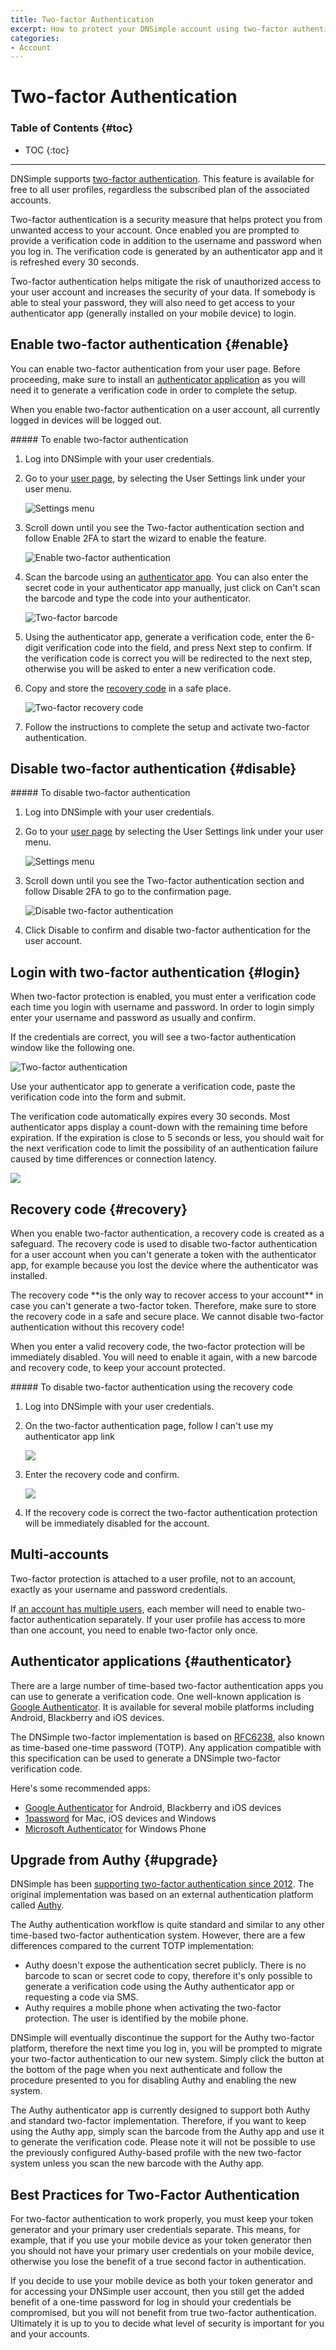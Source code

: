 ```yaml
---
title: Two-factor Authentication
excerpt: How to protect your DNSimple account using two-factor authentication.
categories:
- Account
---
```


# Two-factor Authentication

### Table of Contents {#toc}

* TOC
{:toc}

---

DNSimple supports [two-factor authentication](https://en.wikipedia.org/wiki/Two-factor_authentication). This feature is available for free to all user profiles, regardless the subscribed plan of the associated accounts.

Two-factor authentication is a security measure that helps protect you from unwanted access to your account. Once enabled you are prompted to provide a verification code in addition to the username and password when you log in. The verification code is generated by an authenticator app and it is refreshed every 30 seconds.

Two-factor authentication helps mitigate the risk of unauthorized access to your user account and increases the security of your data. If somebody is able to steal your password, they will also need to get access to your authenticator app (generally installed on your mobile device) to login.


## Enable two-factor authentication {#enable}

You can enable two-factor authentication from your user page. Before proceeding, make sure to install an [authenticator application](#authenticator) as you will need it to generate a verification code in order to complete the setup.

When you enable two-factor authentication on a user account, all currently logged in devices will be logged out.

<div class="section-steps" markdown="1">
##### To enable two-factor authentication

1.  Log into DNSimple with your user credentials.
1.  Go to your [user page](https://dnsimple.com/user), by selecting the <label>User Settings</label> link under your user menu.

    ![Settings menu](/files/access-user-settings.jpg)

1.  Scroll down until you see the <label>Two-factor authentication</label> section and follow <label>Enable 2FA</label> to start the wizard to enable the feature.

    ![Enable two-factor authentication](/files/user-2fa-enable-link.png)

1.  Scan the barcode using an [authenticator app](#authenticator). You can also enter the secret code in your authenticator app manually, just click on <label>Can't scan the barcode</label> and type the code into your authenticator.

    ![Two-factor barcode](/files/2fa-barcode.png)

1.  Using the authenticator app, generate a verification code, enter the 6-digit verification code into the field, and press <label>Next step</label> to confirm. If the verification code is correct you will be redirected to the next step, otherwise you will be asked to enter a new verification code.

1.  Copy and store the [recovery code](#recovery-code) in a safe place.

    ![Two-factor recovery code](/files/2fa-recovery-code.png)

1.  Follow the instructions to complete the setup and activate two-factor authentication.

</div>


## Disable two-factor authentication {#disable}

<div class="section-steps" markdown="1">
##### To disable two-factor authentication

1.  Log into DNSimple with your user credentials.
1.  Go to your [user page](https://dnsimple.com/user) by selecting the <label>User Settings</label> link under your user menu.

    ![Settings menu](/files/access-user-settings.jpg)

1.  Scroll down until you see the <label>Two-factor authentication</label> section and follow <label>Disable 2FA</label> to go to the confirmation page.

    ![Disable two-factor authentication](/files/user-2fa-disable-link.png)

1.  Click <label>Disable</label> to confirm and disable two-factor authentication for the user account.
</div>


## Login with two-factor authentication {#login}

When two-factor protection is enabled, you must enter a verification code each time you login with username and password. In order to login simply enter your username and password as usually and confirm.

If the credentials are correct, you will see a two-factor authentication window like the following one.

![Two-factor authentication](/files/2fa-login.png)

Use your authenticator app to generate a verification code, paste the verification code into the form and submit.

The verification code automatically expires every 30 seconds. Most authenticator apps display a count-down with the remaining time before expiration. If the expiration is close to 5 seconds or less, you should wait for the next verification code to limit the possibility of an authentication failure caused by time differences or connection latency.

![](/files/2fa-code-expiration.png)


## Recovery code {#recovery}

When you enable two-factor authentication, a recovery code is created as a safeguard. The recovery code is used to disable two-factor authentication for a user account when you can't generate a token with the authenticator app, for example because you lost the device where the authenticator was installed.

<warning>
The recovery code **is the only way to recover access to your account** in case you can't generate a two-factor token. Therefore, make sure to store the recovery code in a safe and secure place. We cannot disable two-factor authentication without this recovery code!
</warning>

When you enter a valid recovery code, the two-factor protection will be immediately disabled. You will need to enable it again, with a new barcode and recovery code, to keep your account protected.

<div class="section-steps" markdown="1">
##### To disable two-factor authentication using the recovery code

1.  Log into DNSimple with your user credentials.

1.  On the two-factor authentication page, follow <label>I can't use my authenticator app</label> link

    ![](/files/2fa-recovery-link.png)

1.  Enter the recovery code and confirm.

    ![](/files/2fa-recovery.png)

1.  If the recovery code is correct the two-factor authentication protection will be immediately disabled for the account.
</div>


## Multi-accounts

Two-factor protection is attached to a user profile, not to an account, exactly as your username and password credentials.

If [an account has multiple users](/articles/account-users), each member will need to enable two-factor authentication separately. If your user profile has access to more than one account, you need to enable two-factor only once.


## Authenticator applications {#authenticator}

There are a large number of time-based two-factor authentication apps you can use to generate a verification code. One well-known application is [Google Authenticator](https://support.google.com/accounts/answer/1066447). It is available for several mobile platforms including Android, Blackberry and iOS devices.

The DNSimple two-factor implementation is based on [RFC6238](https://tools.ietf.org/html/rfc6238), also known as time-based one-time password (TOTP). Any application compatible with this specification can be used to generate a DNSimple two-factor verification code.

Here's some recommended apps:

- [Google Authenticator](https://support.google.com/accounts/answer/1066447) for Android, Blackberry and iOS devices
- [1password](https://agilebits.com/onepassword) for Mac, iOS devices and Windows
- [Microsoft Authenticator](http://www.windowsphone.com/en-us/store/app/authenticator/e7994dbc-2336-4950-91ba-ca22d653759b) for Windows Phone


## Upgrade from Authy {#upgrade}

DNSimple has been [supporting two-factor authentication since 2012](https://blog.dnsimple.com/2012/08/account-two-factor-authentication/). The original implementation was based on an external authentication platform called [Authy](https://www.authy.com/).

The Authy authentication workflow is quite standard and similar to any other time-based two-factor authentication system. However, there are a few differences compared to the current TOTP implementation:

- Authy doesn't expose the authentication secret publicly. There is no barcode to scan or secret code to copy, therefore it's only possible to generate a verification code using the Authy authenticator app or requesting a code via SMS.
- Authy requires a mobile phone when activating the two-factor protection. The user is identified by the mobile phone.

DNSimple will eventually discontinue the support for the Authy two-factor platform, therefore the next time you log in, you will be prompted to migrate your two-factor authentication to our new system. Simply click the button at the bottom of the page when you next authenticate and follow the procedure presented to you for disabling Authy and enabling the new system.

<info>
The Authy authenticator app is currently designed to support both Authy and standard two-factor implementation. Therefore, if you want to keep using the Authy app, simply scan the barcode from the Authy app and use it to generate the verification code. Please note it will not be possible to use the previously configured Authy-based profile with the new two-factor system unless you scan the new barcode with the Authy app.
</info>

## Best Practices for Two-Factor Authentication

For two-factor authentication to work properly, you must keep your token generator and your primary user credentials separate. This means, for example, that if you use your mobile device as your token generator then you should not have your primary user credentials on your mobile device, otherwise you lose the benefit of a true second factor in authentication.

If you decide to use your mobile device as both your token generator and for accessing your DNSimple user account, then you still get the added benefit of a one-time password for log in should your credentials be compromised, but you will not benefit from true two-factor authentication. Ultimately it is up to you to decide what level of security is important for you and your accounts.
